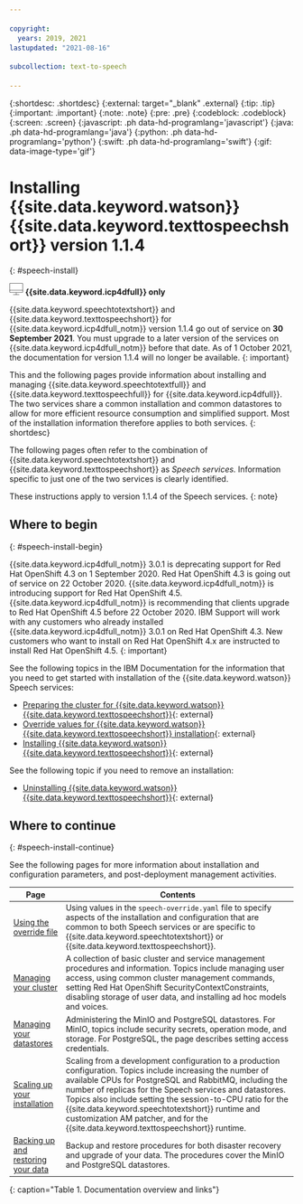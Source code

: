 ```yaml
---

copyright:
  years: 2019, 2021
lastupdated: "2021-08-16"

subcollection: text-to-speech

---
```


{:shortdesc: .shortdesc}
{:external: target="_blank" .external}
{:tip: .tip}
{:important: .important}
{:note: .note}
{:pre: .pre}
{:codeblock: .codeblock}
{:screen: .screen}
{:javascript: .ph data-hd-programlang='javascript'}
{:java: .ph data-hd-programlang='java'}
{:python: .ph data-hd-programlang='python'}
{:swift: .ph data-hd-programlang='swift'}
{:gif: data-image-type='gif'}

# Installing {{site.data.keyword.watson}} {{site.data.keyword.texttospeechshort}} version 1.1.4
{: #speech-install}

![Cloud Pak for Data only](images/cloud-pak.png) **{{site.data.keyword.icp4dfull}} only**

{{site.data.keyword.speechtotextshort}} and {{site.data.keyword.texttospeechshort}} for {{site.data.keyword.icp4dfull_notm}} version 1.1.4 go out of service on **30 September 2021**. You must upgrade to a later version of the services on {{site.data.keyword.icp4dfull_notm}} before that date. As of 1 October 2021, the documentation for version 1.1.4 will no longer be available.
{: important}

This and the following pages provide information about installing and managing {{site.data.keyword.speechtotextfull}} and {{site.data.keyword.texttospeechfull}} for {{site.data.keyword.icp4dfull}}. The two services share a common installation and common datastores to allow for more efficient resource consumption and simplified support. Most of the installation information therefore applies to both services.
{: shortdesc}

The following pages often refer to the combination of {{site.data.keyword.speechtotextshort}} and {{site.data.keyword.texttospeechshort}} as *Speech services.* Information specific to just one of the two services is clearly identified.

These instructions apply to version 1.1.4 of the Speech services.
{: note}

## Where to begin
{: #speech-install-begin}

{{site.data.keyword.icp4dfull_notm}} 3.0.1 is deprecating support for Red Hat OpenShift 4.3 on 1 September 2020. Red Hat OpenShift 4.3 is going out of service on 22 October 2020. {{site.data.keyword.icp4dfull_notm}} is introducing support for Red Hat OpenShift 4.5. {{site.data.keyword.icp4dfull_notm}} is recommending that clients upgrade to Red Hat OpenShift 4.5 before 22 October 2020. IBM Support will work with any customers who already installed {{site.data.keyword.icp4dfull_notm}} 3.0.1 on Red Hat OpenShift 4.3. New customers who want to install on Red Hat OpenShift 4.x are instructed to install Red Hat OpenShift 4.5.
{: important}

See the following topics in the IBM Documentation for the information that you need to get started with installation of the {{site.data.keyword.watson}} Speech services:

-   [Preparing the cluster for {{site.data.keyword.watson}} {{site.data.keyword.texttospeechshort}}](https://www.ibm.com/support/knowledgecenter/SSQNUZ_3.0.1/cpd/svc/watson/text-to-speech-adm-cmd.html){: external}
-   [Override values for {{site.data.keyword.watson}} {{site.data.keyword.texttospeechshort}} installation](https://www.ibm.com/support/knowledgecenter/SSQNUZ_3.0.1/cpd/svc/watson/text-to-speech-override.html){: external}
-   [Installing {{site.data.keyword.watson}} {{site.data.keyword.texttospeechshort}}](https://www.ibm.com/support/knowledgecenter/SSQNUZ_3.0.1/cpd/svc/watson/text-to-speech-install.html){: external}

See the following topic if you need to remove an installation:

-   [Uninstalling {{site.data.keyword.watson}} {{site.data.keyword.texttospeechshort}}](https://www.ibm.com/support/knowledgecenter/SSQNUZ_3.0.1/cpd/svc/watson/text-to-speech-uninstall.html){: external}

## Where to continue
{: #speech-install-continue}

See the following pages for more information about installation and configuration parameters, and post-deployment management activities.

| Page | Contents |
|------|----------|
| [Using the override file](/docs/text-to-speech?topic=text-to-speech-speech-override) | Using values in the `speech-override.yaml` file to specify aspects of the installation and configuration that are common to both Speech services or are specific to {{site.data.keyword.speechtotextshort}} or {{site.data.keyword.texttospeechshort}}. |
| [Managing your cluster](/docs/text-to-speech?topic=text-to-speech-speech-cluster) | A collection of basic cluster and service management procedures and information. Topics include managing user access, using common cluster management commands, setting Red Hat OpenShift SecurityContextConstraints, disabling storage of user data, and installing ad hoc models and voices. |
| [Managing your datastores](/docs/text-to-speech?topic=text-to-speech-speech-datastores) | Administering the MinIO and PostgreSQL datastores. For MinIO, topics include security secrets, operation mode, and storage. For PostgreSQL, the page describes setting access credentials. |
| [Scaling up your installation](/docs/text-to-speech?topic=text-to-speech-speech-scaling) | Scaling from a development configuration to a production configuration. Topics include increasing the number of available CPUs for PostgreSQL and RabbitMQ, including the number of replicas for the Speech services and datastores. Topics also include setting the session-to-CPU ratio for the {{site.data.keyword.speechtotextshort}} runtime and customization AM patcher, and for the {{site.data.keyword.texttospeechshort}} runtime. |
| [Backing up and restoring your data](/docs/text-to-speech?topic=text-to-speech-speech-backup) | Backup and restore procedures for both disaster recovery and upgrade of your data. The procedures cover the MinIO and PostgreSQL datastores. |
{: caption="Table 1. Documentation overview and links"}
